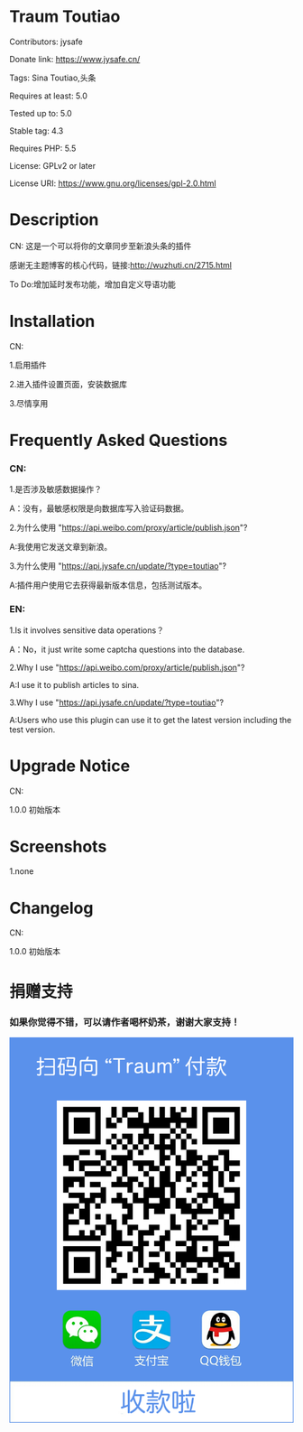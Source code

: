 # Traum Toutiao 
Contributors: jysafe 

Donate link: https://www.jysafe.cn/

Tags: Sina Toutiao,头条

Requires at least: 5.0

Tested up to: 5.0

Stable tag: 4.3

Requires PHP: 5.5 

License: GPLv2 or later

License URI: https://www.gnu.org/licenses/gpl-2.0.html

# Description 

CN: 这是一个可以将你的文章同步至新浪头条的插件

感谢无主题博客的核心代码，链接:http://wuzhuti.cn/2715.html

To Do:增加延时发布功能，增加自定义导语功能
    
# Installation 
CN:

1.启用插件

2.进入插件设置页面，安装数据库

3.尽情享用



# Frequently Asked Questions 
### CN:

1.是否涉及敏感数据操作？

A：没有，最敏感权限是向数据库写入验证码数据。


2.为什么使用 "https://api.weibo.com/proxy/article/publish.json"?

A:我使用它发送文章到新浪。

3.为什么使用 "https://api.jysafe.cn/update/?type=toutiao"?

A:插件用户使用它去获得最新版本信息，包括测试版本。

### EN:

1.Is it involves sensitive data operations？

A：No，it just write some captcha questions into the database.

2.Why I use "https://api.weibo.com/proxy/article/publish.json"?

A:I use it to publish articles to sina.

3.Why I use "https://api.jysafe.cn/update/?type=toutiao"?

A:Users who use this plugin can use it to get the latest version including the test version.

# Upgrade Notice 
CN:

1.0.0   初始版本

# Screenshots 
1.none

# Changelog 
CN:

1.0.0     初始版本

# 捐赠支持
### 如果你觉得不错，可以请作者喝杯奶茶，谢谢大家支持！
![webconfig](preview/donate.png)